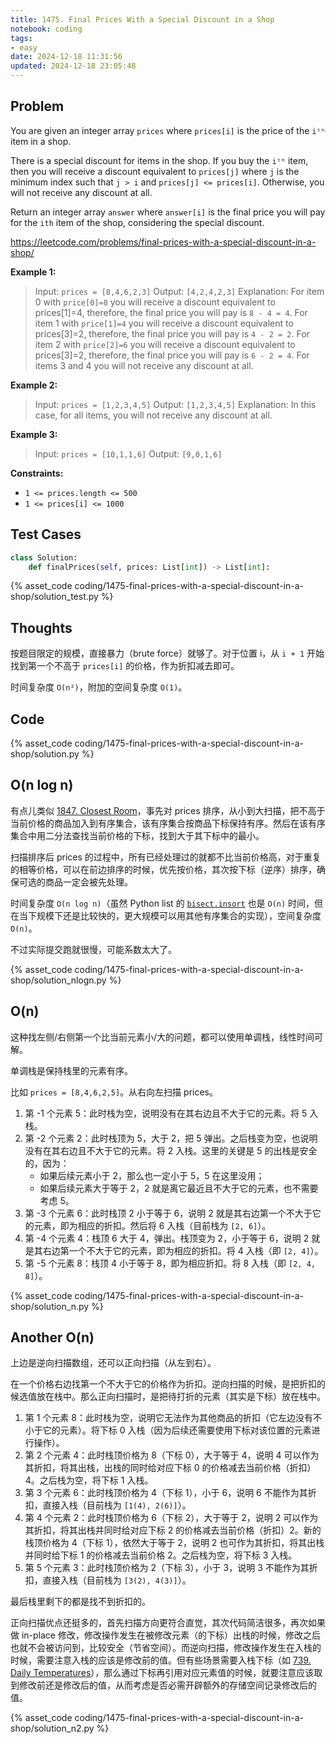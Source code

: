 ```yaml
---
title: 1475. Final Prices With a Special Discount in a Shop
notebook: coding
tags:
- easy
date: 2024-12-18 11:31:56
updated: 2024-12-18 23:05:48
---
```

## Problem

You are given an integer array `prices` where `prices[i]` is the price of the `iᵗʰ` item in a shop.

There is a special discount for items in the shop. If you buy the `iᵗʰ` item, then you will receive a discount equivalent to `prices[j]` where `j` is the minimum index such that `j > i` and `prices[j] <= prices[i]`. Otherwise, you will not receive any discount at all.

Return an integer array `answer` where `answer[i]` is the final price you will pay for the `ith` item of the shop, considering the special discount.

<https://leetcode.com/problems/final-prices-with-a-special-discount-in-a-shop/>

**Example 1:**

> Input: `prices = [8,4,6,2,3]`
> Output: `[4,2,4,2,3]`
> Explanation:
> For item 0 with `price[0]=8` you will receive a discount equivalent to prices[1]=4, therefore, the final price you will pay is `8 - 4 = 4`.
> For item 1 with `price[1]=4` you will receive a discount equivalent to prices[3]=2, therefore, the final price you will pay is `4 - 2 = 2`.
> For item 2 with `price[2]=6` you will receive a discount equivalent to prices[3]=2, therefore, the final price you will pay is `6 - 2 = 4`.
> For items 3 and 4 you will not receive any discount at all.

**Example 2:**

> Input: `prices = [1,2,3,4,5]`
> Output: `[1,2,3,4,5]`
> Explanation: In this case, for all items, you will not receive any discount at all.

**Example 3:**

> Input: `prices = [10,1,1,6]`
> Output: `[9,0,1,6]`

**Constraints:**

- `1 <= prices.length <= 500`
- `1 <= prices[i] <= 1000`

## Test Cases

``` python
class Solution:
    def finalPrices(self, prices: List[int]) -> List[int]:
```

{% asset_code coding/1475-final-prices-with-a-special-discount-in-a-shop/solution_test.py %}

## Thoughts

按题目限定的规模，直接暴力（brute force）就够了。对于位置 i，从 `i + 1` 开始找到第一个不高于 `prices[i]` 的价格，作为折扣减去即可。

时间复杂度 `O(n²)`，附加的空间复杂度 `O(1)`。

## Code

{% asset_code coding/1475-final-prices-with-a-special-discount-in-a-shop/solution.py %}

## O(n log n)

有点儿类似 [1847. Closest Room](1847-closest-room)，事先对 prices 排序，从小到大扫描，把不高于当前价格的商品加入到有序集合，该有序集合按商品下标保持有序。然后在该有序集合中用二分法查找当前价格的下标，找到大于其下标中的最小。

扫描排序后 prices 的过程中，所有已经处理过的就都不比当前价格高，对于重复的相等价格，可以在前边排序的时候，优先按价格，其次按下标（逆序）排序，确保可选的商品一定会被先处理。

时间复杂度 `O(n log n)`（虽然 Python list 的 [`bisect.insort`](https://docs.python.org/3/library/bisect.html#bisect.insort) 也是 `O(n)` 时间，但在当下规模下还是比较快的，更大规模可以用其他有序集合的实现），空间复杂度 `O(n)`。

不过实际提交跑就很慢，可能系数太大了。

{% asset_code coding/1475-final-prices-with-a-special-discount-in-a-shop/solution_nlogn.py %}

## O(n)

这种找左侧/右侧第一个比当前元素小/大的问题，都可以使用单调栈，线性时间可解。

单调栈是保持栈里的元素有序。

比如 `prices = [8,4,6,2,5]`。从右向左扫描 prices。

1. 第 -1 个元素 5：此时栈为空，说明没有在其右边且不大于它的元素。将 5 入栈。
2. 第 -2 个元素 2：此时栈顶为 5，大于 2，把 5 弹出。之后栈变为空，也说明没有在其右边且不大于它的元素。将 2 入栈。这里的关键是 5 的出栈是安全的，因为：
   - 如果后续元素小于 2，那么也一定小于 5，5 在这里没用；
   - 如果后续元素大于等于 2，2 就是离它最近且不大于它的元素，也不需要考虑 5。
3. 第 -3 个元素 6：此时栈顶 2 小于等于 6，说明 2 就是其右边第一个不大于它的元素，即为相应的折扣。然后将 6 入栈（目前栈为 `[2, 6]`）。
4. 第 -4 个元素 4：栈顶 6 大于 4，弹出。栈顶变为 2，小于等于 6，说明 2 就是其右边第一个不大于它的元素，即为相应的折扣。将 4 入栈（即 `[2, 4]`）。
5. 第 -5 个元素 8：栈顶 4 小于等于 8，即为相应折扣。将 8 入栈（即 `[2, 4, 8]`）。

{% asset_code coding/1475-final-prices-with-a-special-discount-in-a-shop/solution_n.py %}

## Another O(n)

上边是逆向扫描数组，还可以正向扫描（从左到右）。

在一个价格右边找第一个不大于它的价格作为折扣。逆向扫描的时候，是把折扣的候选值放在栈中。那么正向扫描时，是把待打折的元素（其实是下标）放在栈中。

1. 第 1 个元素 8：此时栈为空，说明它无法作为其他商品的折扣（它左边没有不小于它的元素）。将下标 0 入栈（因为后续还需要使用下标对该位置的元素进行操作）。
2. 第 2 个元素 4：此时栈顶价格为 8（下标 0），大于等于 4，说明 4 可以作为其折扣，将其出栈，出栈的同时给对应下标 0 的价格减去当前价格（折扣）4。之后栈为空，将下标 1 入栈。
3. 第 3 个元素 6：此时栈顶价格为 4（下标 1），小于 6，说明 6 不能作为其折扣，直接入栈（目前栈为 `[1(4), 2(6)]`）。
4. 第 4 个元素 2：此时栈顶价格为 6（下标 2），大于等于 2，说明 2 可以作为其折扣，将其出栈并同时给对应下标 2 的价格减去当前价格（折扣）2。新的栈顶价格为 4（下标 1），依然大于等于 2，说明 2 也可作为其折扣，将其出栈并同时给下标 1 的价格减去当前价格 2。之后栈为空，将下标 3 入栈。
5. 第 5 个元素 3：此时栈顶价格为 2（下标 3），小于 3，说明 3 不能作为其折扣，直接入栈（目前栈为 `[3(2), 4(3)]`）。

最后栈里剩下的都是找不到折扣的。

正向扫描优点还挺多的，首先扫描方向更符合直觉，其次代码简洁很多，再次如果做 in-place 修改，修改操作发生在被修改元素（的下标）出栈的时候，修改之后也就不会被访问到，比较安全（节省空间）。而逆向扫描，修改操作发生在入栈的时候，需要注意入栈的应该是修改前的值。但有些场景需要入栈下标（如 [739. Daily Temperatures](739-daily-temperatures)），那么通过下标再引用对应元素值的时候，就要注意应该取到修改前还是修改后的值，从而考虑是否必需开辟额外的存储空间记录修改后的值。

{% asset_code coding/1475-final-prices-with-a-special-discount-in-a-shop/solution_n2.py %}
